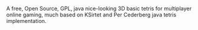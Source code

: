 A free, Open Source, GPL, java nice-looking 3D basic tetris for multiplayer online gaming, much based on KSirtet and Per Cederberg java tetris implementation.